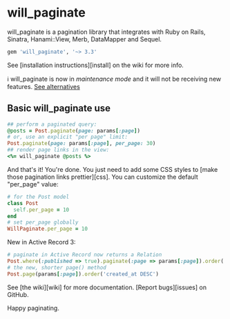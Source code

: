 # will_paginate

will_paginate is a pagination library that integrates with Ruby on Rails, Sinatra, Hanami::View, Merb, DataMapper and Sequel.

``` ruby
gem 'will_paginate', '~> 3.3'
```

See [installation instructions][install] on the wiki for more info.

ℹ️ will_paginate is now in _maintenance mode_ and it will not be receiving new features. [See alternatives](https://www.ruby-toolbox.com/categories/pagination)

## Basic will_paginate use

``` ruby
## perform a paginated query:
@posts = Post.paginate(page: params[:page])
# or, use an explicit "per page" limit:
Post.paginate(page: params[:page], per_page: 30)
## render page links in the view:
<%= will_paginate @posts %>
```
And that's it! You're done. You just need to add some CSS styles to [make those pagination links prettier][css].
You can customize the default "per_page" value:
``` ruby
# for the Post model
class Post
  self.per_page = 10
end
# set per_page globally
WillPaginate.per_page = 10
```
New in Active Record 3:
``` ruby
# paginate in Active Record now returns a Relation
Post.where(:published => true).paginate(:page => params[:page]).order('id DESC')
# the new, shorter page() method
Post.page(params[:page]).order('created_at DESC')
```

See [the wiki][wiki] for more documentation. [Report bugs][issues] on GitHub.

Happy paginating.
